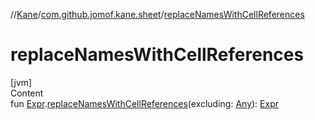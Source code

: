 //[Kane](../index.md)/[com.github.jomof.kane.sheet](index.md)/[replaceNamesWithCellReferences](replace-names-with-cell-references.md)



# replaceNamesWithCellReferences  
[jvm]  
Content  
fun [Expr](../com.github.jomof.kane/-expr/index.md).[replaceNamesWithCellReferences](replace-names-with-cell-references.md)(excluding: [Any](https://kotlinlang.org/api/latest/jvm/stdlib/kotlin/-any/index.html)): [Expr](../com.github.jomof.kane/-expr/index.md)  



